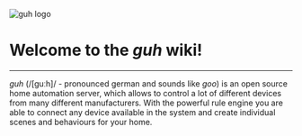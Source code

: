 ![guh logo](wiki/images/logo.png)

# Welcome to the *guh* wiki!
--------------------------------------------
*guh* (/[guːh]/ - pronounced german and sounds like *goo*) is an open source home automation server, which allows to control a lot of different devices from many different manufacturers. With the powerful rule engine you are able to connect any device available in the system and create individual scenes and behaviours for your home. 




    










